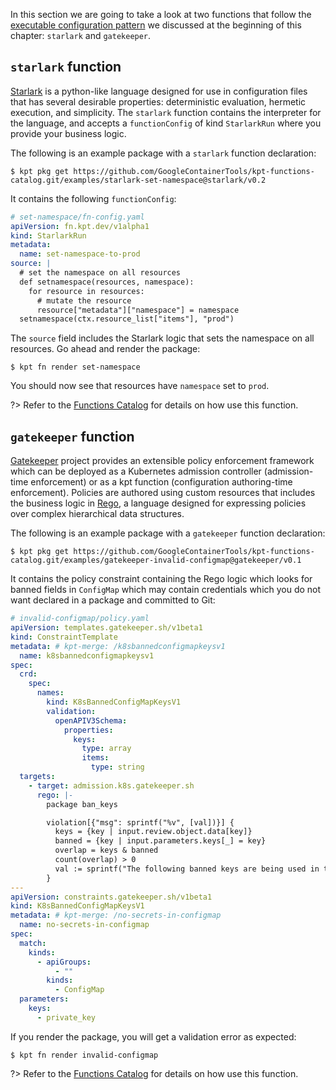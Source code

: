 In this section we are going to take a look at two functions that follow the
[executable configuration pattern] we discussed at the beginning of this
chapter: `starlark` and `gatekeeper`.

## `starlark` function

[Starlark] is a python-like language designed for use in configuration files
that has several desirable properties: deterministic evaluation, hermetic
execution, and simplicity. The `starlark` function contains the interpreter for
the language, and accepts a `functionConfig` of kind `StarlarkRun` where you
provide your business logic.

The following is an example package with a `starlark` function declaration:

```shell
$ kpt pkg get https://github.com/GoogleContainerTools/kpt-functions-catalog.git/examples/starlark-set-namespace@starlark/v0.2
```

It contains the following `functionConfig`:

```yaml
# set-namespace/fn-config.yaml
apiVersion: fn.kpt.dev/v1alpha1
kind: StarlarkRun
metadata:
  name: set-namespace-to-prod
source: |
  # set the namespace on all resources
  def setnamespace(resources, namespace):
    for resource in resources:
      # mutate the resource
      resource["metadata"]["namespace"] = namespace
  setnamespace(ctx.resource_list["items"], "prod")
```

The `source` field includes the Starlark logic that sets the namespace on all
resources. Go ahead and render the package:

```shell
$ kpt fn render set-namespace
```

You should now see that resources have `namespace` set to `prod`.

?> Refer to the [Functions Catalog](https://catalog.kpt.dev/starlark/v0.2/) for
details on how use this function.

## `gatekeeper` function

[Gatekeeper] project provides an extensible policy enforcement framework which
can be deployed as a Kubernetes admission controller (admission-time
enforcement) or as a kpt function (configuration authoring-time enforcement).
Policies are authored using custom resources that includes the business logic in
[Rego], a language designed for expressing policies over complex hierarchical
data structures.

The following is an example package with a `gatekeeper` function declaration:

```shell
$ kpt pkg get https://github.com/GoogleContainerTools/kpt-functions-catalog.git/examples/gatekeeper-invalid-configmap@gatekeeper/v0.1
```

It contains the policy constraint containing the Rego logic which looks for
banned fields in `ConfigMap` which may contain credentials which you do not want
declared in a package and committed to Git:

```yaml
# invalid-configmap/policy.yaml
apiVersion: templates.gatekeeper.sh/v1beta1
kind: ConstraintTemplate
metadata: # kpt-merge: /k8sbannedconfigmapkeysv1
  name: k8sbannedconfigmapkeysv1
spec:
  crd:
    spec:
      names:
        kind: K8sBannedConfigMapKeysV1
        validation:
          openAPIV3Schema:
            properties:
              keys:
                type: array
                items:
                  type: string
  targets:
    - target: admission.k8s.gatekeeper.sh
      rego: |-
        package ban_keys

        violation[{"msg": sprintf("%v", [val])}] {
          keys = {key | input.review.object.data[key]}
          banned = {key | input.parameters.keys[_] = key}
          overlap = keys & banned
          count(overlap) > 0
          val := sprintf("The following banned keys are being used in the ConfigMap: %v", [overlap])
        }
---
apiVersion: constraints.gatekeeper.sh/v1beta1
kind: K8sBannedConfigMapKeysV1
metadata: # kpt-merge: /no-secrets-in-configmap
  name: no-secrets-in-configmap
spec:
  match:
    kinds:
      - apiGroups:
          - ""
        kinds:
          - ConfigMap
  parameters:
    keys:
      - private_key
```

If you render the package, you will get a validation error as expected:

```shell
$ kpt fn render invalid-configmap
```

?> Refer to the
[Functions Catalog](https://catalog.kpt.dev/gatekeeper/v0.1/) for
details on how use this function.

[executable configuration pattern]:
  /book/05-developing-functions/?id=executable-configuration
[starlark]: https://github.com/bazelbuild/starlark#starlark
[gatekeeper]: https://github.com/open-policy-agent/gatekeeper#gatekeeper
[rego]: https://www.openpolicyagent.org/docs/latest/#rego
